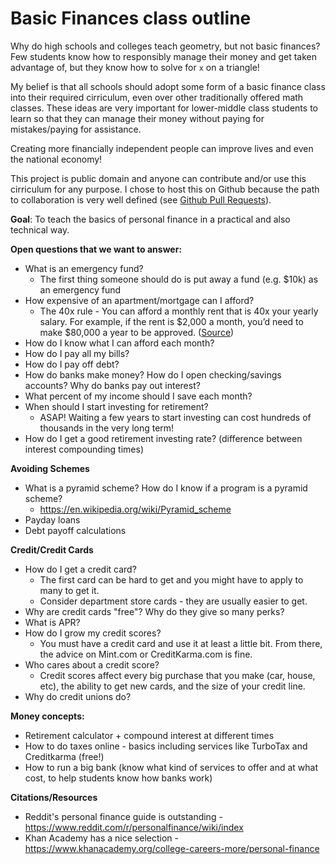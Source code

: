 # Basic Finances class outline

Why do high schools and colleges teach geometry, but not basic finances? Few students know how to responsibly manage their money and get taken advantage of, but they know how to solve for `x` on a triangle! 

My belief is that all schools should adopt some form of a basic finance class into their required cirriculum, even over other traditionally offered math classes. These ideas are very important for lower-middle class students to learn so that they can manage their money without paying for mistakes/paying for assistance. 

Creating more financially independent people can improve lives and even the national economy!

This project is public domain and anyone can contribute and/or use this cirriculum for any purpose. I chose to host this on Github because the path to collaboration is very well defined (see [Github Pull Requests](https://help.github.com/articles/creating-a-pull-request/)).

**Goal**: To teach the basics of personal finance in a practical and also technical way. 

**Open questions that we want to answer:**
* What is an emergency fund?
  * The first thing someone should do is put away a fund (e.g. $10k) as an emergency fund 
* How expensive of an apartment/mortgage can I afford? 
  * The 40x rule - You can afford a monthly rent that is 40x your yearly salary. For example, if the rent is $2,000 a month, you’d need to make $80,000 a year to be approved. ([Source](https://lifehacker.com/figure-out-how-much-rent-you-can-afford-with-the-40x-ru-1725085955))
* How do I know what I can afford each month?
* How do I pay all my bills?
* How do I pay off debt? 
* How do banks make money? How do I open checking/savings accounts? Why do banks pay out interest?
* What percent of my income should I save each month?
* When should I start investing for retirement? 
  * ASAP! Waiting a few years to start investing can cost hundreds of thousands in the very long term!
* How do I get a good retirement investing rate? (difference between interest compounding times)

**Avoiding Schemes**
* What is a pyramid scheme? How do I know if a program is a pyramid scheme? 
  * https://en.wikipedia.org/wiki/Pyramid_scheme
* Payday loans
* Debt payoff calculations

**Credit/Credit Cards**
* How do I get a credit card?
  * The first card can be hard to get and you might have to apply to many to get it.
  * Consider department store cards - they are usually easier to get. 
* Why are credit cards "free"? Why do they give so many perks? 
* What is APR? 
* How do I grow my credit scores? 
  * You must have a credit card and use it at least a little bit. From there, the advice on Mint.com or CreditKarma.com is fine. 
* Who cares about a credit score?
  * Credit scores affect every big purchase that you make (car, house, etc), the ability to get new cards, and the size of your credit line. 
* Why do credit unions do? 

**Money concepts:**
* Retirement calculator + compound interest at different times
* How to do taxes online - basics including services like TurboTax and Creditkarma (free!)
* How to run a big bank (know what kind of services to offer and at what cost, to help students know how banks work)

**Citations/Resources**
* Reddit's personal finance guide is outstanding - https://www.reddit.com/r/personalfinance/wiki/index
* Khan Academy has a nice selection - https://www.khanacademy.org/college-careers-more/personal-finance
